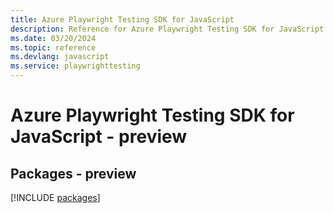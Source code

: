 ```yaml
---
title: Azure Playwright Testing SDK for JavaScript
description: Reference for Azure Playwright Testing SDK for JavaScript
ms.date: 03/20/2024
ms.topic: reference
ms.devlang: javascript
ms.service: playwrighttesting
---
```

# Azure Playwright Testing SDK for JavaScript - preview
## Packages - preview
[!INCLUDE [packages](playwright-testing-index.md)]
